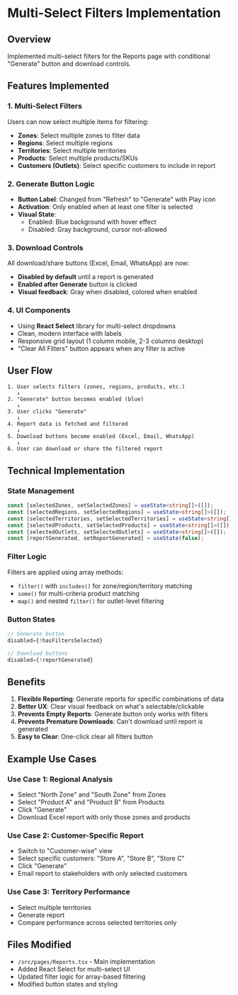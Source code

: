 # Multi-Select Filters Implementation

## Overview
Implemented multi-select filters for the Reports page with conditional "Generate" button and download controls.

## Features Implemented

### 1. Multi-Select Filters
Users can now select multiple items for filtering:
- **Zones**: Select multiple zones to filter data
- **Regions**: Select multiple regions
- **Territories**: Select multiple territories  
- **Products**: Select multiple products/SKUs
- **Customers (Outlets)**: Select specific customers to include in report

### 2. Generate Button Logic
- **Button Label**: Changed from "Refresh" to "Generate" with Play icon
- **Activation**: Only enabled when at least one filter is selected
- **Visual State**: 
  - Enabled: Blue background with hover effect
  - Disabled: Gray background, cursor not-allowed

### 3. Download Controls
All download/share buttons (Excel, Email, WhatsApp) are now:
- **Disabled by default** until a report is generated
- **Enabled after Generate** button is clicked
- **Visual feedback**: Gray when disabled, colored when enabled

### 4. UI Components
- Using **React Select** library for multi-select dropdowns
- Clean, modern interface with labels
- Responsive grid layout (1 column mobile, 2-3 columns desktop)
- "Clear All Filters" button appears when any filter is active

## User Flow

```
1. User selects filters (zones, regions, products, etc.)
   ↓
2. "Generate" button becomes enabled (blue)
   ↓
3. User clicks "Generate"
   ↓
4. Report data is fetched and filtered
   ↓
5. Download buttons become enabled (Excel, Email, WhatsApp)
   ↓
6. User can download or share the filtered report
```

## Technical Implementation

### State Management
```typescript
const [selectedZones, setSelectedZones] = useState<string[]>([]);
const [selectedRegions, setSelectedRegions] = useState<string[]>([]);
const [selectedTerritories, setSelectedTerritories] = useState<string[]>([]);
const [selectedProducts, setSelectedProducts] = useState<string[]>([]);
const [selectedOutlets, setSelectedOutlets] = useState<string[]>([]);
const [reportGenerated, setReportGenerated] = useState(false);
```

### Filter Logic
Filters are applied using array methods:
- `filter()` with `includes()` for zone/region/territory matching
- `some()` for multi-criteria product matching
- `map()` and nested `filter()` for outlet-level filtering

### Button States
```typescript
// Generate button
disabled={!hasFiltersSelected}

// Download buttons  
disabled={!reportGenerated}
```

## Benefits

1. **Flexible Reporting**: Generate reports for specific combinations of data
2. **Better UX**: Clear visual feedback on what's selectable/clickable
3. **Prevents Empty Reports**: Generate button only works with filters
4. **Prevents Premature Downloads**: Can't download until report is generated
5. **Easy to Clear**: One-click clear all filters button

## Example Use Cases

### Use Case 1: Regional Analysis
- Select "North Zone" and "South Zone" from Zones
- Select "Product A" and "Product B" from Products
- Click "Generate"
- Download Excel report with only those zones and products

### Use Case 2: Customer-Specific Report
- Switch to "Customer-wise" view
- Select specific customers: "Store A", "Store B", "Store C"
- Click "Generate"
- Email report to stakeholders with only selected customers

### Use Case 3: Territory Performance
- Select multiple territories
- Generate report
- Compare performance across selected territories only

## Files Modified
- `/src/pages/Reports.tsx` - Main implementation
- Added React Select for multi-select UI
- Updated filter logic for array-based filtering
- Modified button states and styling
